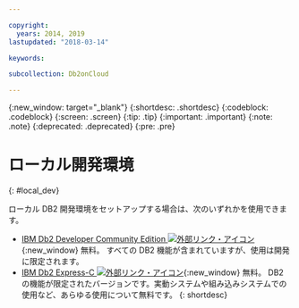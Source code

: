 ```yaml
---

copyright:
  years: 2014, 2019
lastupdated: "2018-03-14"

keywords: 

subcollection: Db2onCloud

---
```


<!-- Attribute definitions --> 
{:new_window: target="_blank"}
{:shortdesc: .shortdesc}
{:codeblock: .codeblock}
{:screen: .screen}
{:tip: .tip}
{:important: .important}
{:note: .note}
{:deprecated: .deprecated}
{:pre: .pre}

# ローカル開発環境
{: #local_dev}

ローカル DB2 開発環境をセットアップする場合は、次のいずれかを使用できます。

* [IBM Db2 Developer Community Edition ![外部リンク・アイコン](../../icons/launch-glyph.svg "外部リンク・アイコン")](https://www.ibm.com/us-en/marketplace/ibm-db2-direct-and-developer-editions){:new_window} 無料。 すべての DB2 機能が含まれていますが、使用は開発に限定されます。
* [IBM Db2 Express-C ![外部リンク・アイコン](../../icons/launch-glyph.svg "外部リンク・アイコン")](https://www.ibm.com/developerworks/downloads/im/db2express/){:new_window} 無料。 DB2 の機能が限定されたバージョンです。実動システムや組み込みシステムでの使用など、あらゆる使用について無料です。
{: shortdesc}
